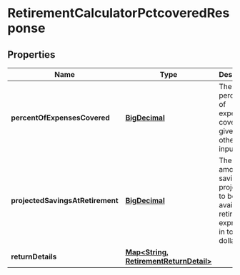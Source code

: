 
# RetirementCalculatorPctcoveredResponse

## Properties
Name | Type | Description | Notes
------------ | ------------- | ------------- | -------------
**percentOfExpensesCovered** | [**BigDecimal**](BigDecimal.md) | The percentage of expenses covered, given the other user inputs. | 
**projectedSavingsAtRetirement** | [**BigDecimal**](BigDecimal.md) | The total amount of savings projected to be available at retirement, expressed in today’s dollars. | 
**returnDetails** | [**Map&lt;String, RetirementReturnDetail&gt;**](RetirementReturnDetail.md) |  | 



